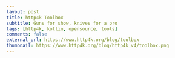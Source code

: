 ```yaml
---
layout: post
title: http4k Toolbox
subtitle: Guns for show, knives for a pro
tags: [http4k, kotlin, opensource, tools]
comments: false
external_url: https://www.http4k.org/blog/toolbox
thumbnail: https://www.http4k.org/blog/http4k_v4/toolbox.png
---
```


